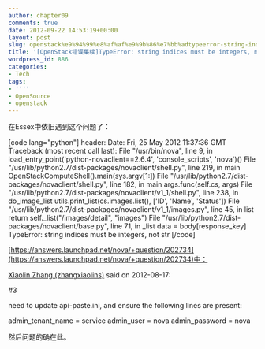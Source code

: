 ```yaml
---
author: chapter09
comments: true
date: 2012-09-22 14:53:19+00:00
layout: post
slug: openstack%e9%94%99%e8%af%af%e9%9b%86%e7%bb%adtypeerror-string-indices-must-be-integers-not-str
title: '[OpenStack错误集续]TypeError: string indices must be integers, not str '
wordpress_id: 886
categories:
- Tech
tags:
- ''''
- OpenSource
- openstack
---
```


在Essex中依旧遇到这个问题了：

[code lang="python"]
header: Date: Fri, 25 May 2012 11:37:36 GMT
Traceback (most recent call last):
  File "/usr/bin/nova", line 9, in
    load_entry_point('python-novaclient==2.6.4', 'console_scripts', 'nova')()
  File "/usr/lib/python2.7/dist-packages/novaclient/shell.py", line 219, in main
    OpenStackComputeShell().main(sys.argv[1:])
  File "/usr/lib/python2.7/dist-packages/novaclient/shell.py", line 182, in main
    args.func(self.cs, args)
  File "/usr/lib/python2.7/dist-packages/novaclient/v1_1/shell.py", line 238, in do_image_list
    utils.print_list(cs.images.list(), ['ID', 'Name', 'Status'])
  File "/usr/lib/python2.7/dist-packages/novaclient/v1_1/images.py", line 45, in list
    return self._list("/images/detail", "images")
  File "/usr/lib/python2.7/dist-packages/novaclient/base.py", line 71, in _list
    data = body[response_key]
TypeError: string indices must be integers, not str
[/code]


[https://answers.launchpad.net/nova/+question/202734](https://answers.launchpad.net/nova/+question/202734)中：








[Xiaolin Zhang (zhangxiaolins)](https://launchpad.net/~zhangxiaolins) said on 2012-08-17:


#3








need to update api-paste.ini, and ensure the following lines are present:


admin_tenant_name = service
admin_user = nova
admin_password = nova






然后问题的确在此。


